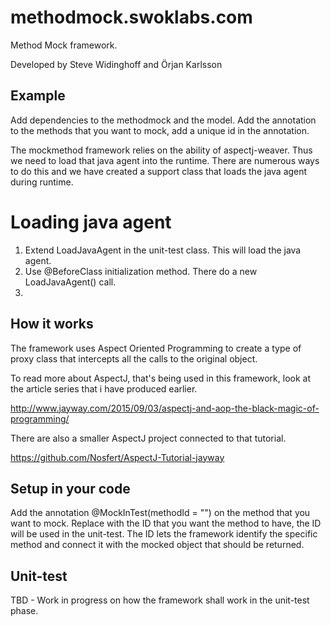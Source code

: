 # methodmock.swoklabs.com
Method Mock framework. 

Developed by Steve Widinghoff and Örjan Karlsson


## Example
Add dependencies to the methodmock and the model. 
Add the annotation to the methods that you want to mock, add a unique id  in the annotation. 

The mockmethod framework relies on the ability of aspectj-weaver. Thus we need to load that java agent into the runtime. 
There are numerous ways to do this and we have created a support class that loads the java agent during runtime. 

# Loading java agent
1. Extend LoadJavaAgent in the unit-test class. This will load the java agent. 
2. Use @BeforeClass initialization method. There do a new LoadJavaAgent() call. 
3. 


##  How it works
The framework uses Aspect Oriented Programming to create a type of proxy class that intercepts all the calls to the original object. 

To read more about AspectJ, that's being used in this framework, look at the article series that i have produced earlier. 

http://www.jayway.com/2015/09/03/aspectj-and-aop-the-black-magic-of-programming/

There are also a smaller AspectJ project connected to that tutorial. 

https://github.com/Nosfert/AspectJ-Tutorial-jayway

## Setup in your code
Add the annotation @MockInTest(methodId = "<uniqueId>") on the method that you want to mock. 
Replace <uniqueId> with the ID that you want the method to have, the ID will be used in the unit-test. 
The ID lets the framework identify the specific method and connect it with the mocked object that should be returned. 

## Unit-test
TBD - Work in progress on how the framework shall work in the unit-test phase. 
